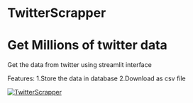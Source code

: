 # TwitterScrapper
# Get Millions of twitter data
Get the data from twitter using streamlit interface

Features:
1.Store the data in database
2.Download as csv file

[![TwitterScrapper](https://img.youtube.com/vi/Tzk9aKth_EI/0.jpg)](https://www.youtube.com/watch?v=Tzk9aKth_EI)
